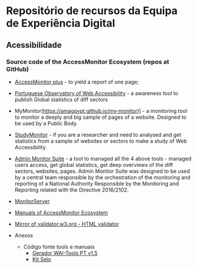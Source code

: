 # Repositório de recursos da Equipa de Experiência Digital

## Acessibilidade

### Source code of the AccessMonitor Ecosystem (repos at GitHub)

- [AccessMonitor plus](https://amagovpt.github.io/access-monitor-plus) - to yield a report of one page;
- [Portuguese Observatory of Web Accessibility](https://amagovpt.github.io/observatory) - a awareness tool to publish Global statistics of diff sectors 
- MyMonitor(https://amagovpt.github.io/my-monitor)] - a monitoring tool to monitor a deeply and big sample of pages of a website. Designed to be used by a Public Body.
- [StudyMonitor](https://amagovpt.github.io/study-monitor) - if you are a researcher and need to analysed and get statistics from a sample of websites or sectors to make a study of Web Accessibility.
- [Admin Monitor Suite](https://amagovpt.github.io/admin-monitor-suite) - a tool to managed all the 4 above tools - managed users access, get global statistics, get deep overviews of the diff sectors, websites, pages. Admin Monitor Suite was designed to be used by a central team responsible by the orchestration of the monitoring and reporting of a National Authority Responsible by the Monitoring and Reporting related with the Directive 2016/2102.
- [MonitorServer](https://amagovpt.github.io/monitor-server)
- [Manuals of AccessMonitor Ecosystem](https://amagovpt.github.io/monitor-manuals)
- [Mirror of validator.w3.org - HTML validator](https://amagovpt.github.io/validator-html)

- Anexos
  - Código fonte tools e manuais
    - [Gerador WAI-Tools PT v1.5](https://amagovpt.github.io/gerador/)
    - [Kit Selo](https://amagovpt.github.io/kit-selo/)
